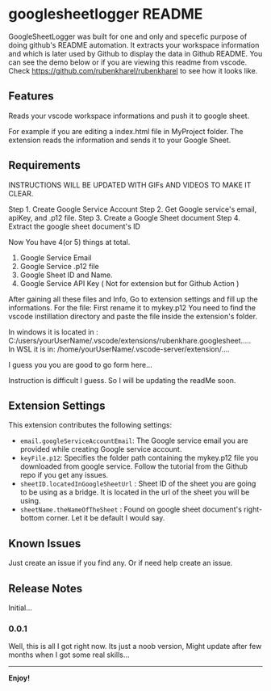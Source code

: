 # googlesheetlogger README

GoogleSheetLogger was built for one and only and specefic purpose of doing github's README automation. It extracts your workspace information and which is later used by Github to display the data in Github README. You can see the demo below or if you are viewing this readme from vscode. Check https://github.com/rubenkharel/rubenkharel to see how it looks like.

## Features

Reads your vscode workspace informations and push it to google sheet.

For example if you are editing a index.html file in MyProject folder. 
The extension reads the information and sends it to your Google Sheet.


## Requirements
INSTRUCTIONS WILL BE UPDATED WITH GIFs AND VIDEOS TO MAKE IT CLEAR. 

Step 1. Create Google Service Account
Step 2. Get Google service's email, apiKey, and .p12 file.
Step 3. Create a Google Sheet document
Step 4. Extract the google sheet document's ID

Now You have 4(or 5) things at total.
1. Google Service Email
2. Google Service .p12 file
3. Google Sheet ID and Name.
4. Google Service API Key ( Not for extension but for Github Action )

After gaining all these files and Info, Go to extension settings and fill up the informations.
For the file: First rename it to mykey.p12 You need to find the vscode instillation directory and paste the file inside the extension's folder. 

In windows it is located in : C:/users/yourUserName/.vscode/extensions/rubenkhare.googlesheet..... <br />
In WSL it is in: /home/yourUserName/.vscode-server/extension/....

I guess you you are good to go form here... 

Instruction is difficult I guess. So I will be updating the readMe soon.

## Extension Settings

This extension contributes the following settings:

* `email.googleServiceAccountEmail`: The Google service email you are provided while creating Google service account.
* `keyFile.p12`: Specifies the folder path containing the mykey.p12 file you downloaded from google service. Follow the tutorial from the Github repo if you get any issues.
* `sheetID.locatedInGoogleSheetUrl` : Sheet ID of the sheet you are going to be using as a bridge. It is located in the url of the sheet you will be using.
* `sheetName.theNameOfTheSheet` : Found on google sheet document's right-bottom corner. Let it be default I would say.

## Known Issues

Just create an issue if you find any. Or if need help create an issue.

## Release Notes

Initial... 

### 0.0.1

Well, this is all I got right now. Its just a noob version, Might update after few months when I got some real skills...

-----------------------------------------------------------------------------------------------------------

**Enjoy!**
